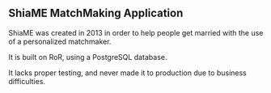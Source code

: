 ## ShiaME MatchMaking Application

ShiaME was created in 2013 in order to help people get married with the use of a personalized matchmaker.

It is built on RoR, using a PostgreSQL database. 

It lacks proper testing, and never made it to production due to business difficulties. 